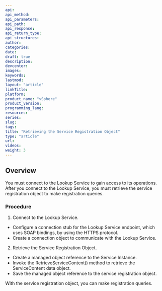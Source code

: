 ```yaml
---
api:
api_method:
api_parameters:
api_path:
api_response:
api_return_type:
api_structures:
author:
categories:
date:
draft: true
description:
devcenter:
images:
keywords:
lastmod:
layout: "article"
linkTitle:
platform:
product_name: "vSphere"
product_version:
programming_lang:
resources:
series:
slug:
tags:
title: "Retrieving the Service Registration Object"
type: "article"
url:
videos:
weight: 3
---
```

## Overview
You must connect to the Lookup Service to gain access to its operations. After you connect to the Lookup Service, you must retrieve the service registration object to make registration queries.

### Procedure
1. Connect to the Lookup Service.
  - Configure a connection stub for the Lookup Service endpoint, which uses SOAP bindings, by using the HTTPS protocol.
  - Create a connection object to communicate with the Lookup Service.
2. Retrieve the Service Registration Object.
  - Create a managed object reference to the Service Instance.
  - Invoke the RetrieveServiceContent() method to retrieve the ServiceContent data object.
  - Save the managed object reference to the service registration object.

With the service registration object, you can make registration queries.
